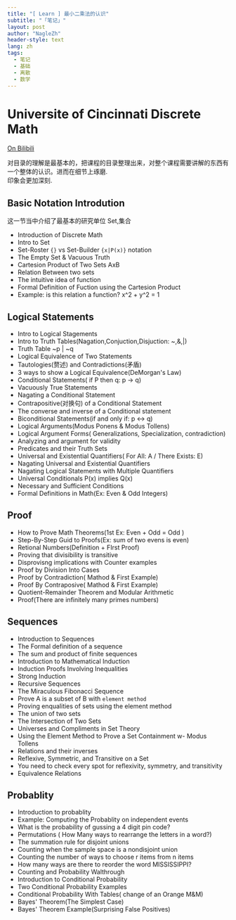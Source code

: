 ```yaml
---
title: "[ Learn ] 最小二乘法的认识"
subtitle: "「笔记」"
layout: post
author: "NagleZh"
header-style: text
lang: zh
tags:
  - 笔记
  - 基础
  - 离散
  - 数学
---
```


# Universite of Cincinnati Discrete Math

[On Bilibili](https://www.bilibili.com/video/BV12K4y1s78n)

对目录的理解是最基本的，把课程的目录整理出来，对整个课程需要讲解的东西有一个整体的认识。进而在细节上琢磨.  
印象会更加深刻.  

## Basic Notation Introdution
这一节当中介绍了最基本的研究单位 Set,集合
- Introduction of Discrete Math
- Intro to Set
- Set-Roster `{}` vs Set-Builder `{x|P(x)}` notation
- The Empty Set & Vacuous Truth
- Cartesion Product of Two Sets AxB
- Relation Between two sets
- The intuitive idea of function
- Formal Definition of Fuction using the Cartesion Product
- Example: is this relation a function? x^2 + y^2 = 1

## Logical Statements
- Intro to Logical Stagements
- Intro to Truth Tables(Nagation,Conjuction,Disjuction: ~,&,|)
- Truth Table ~p | ~q
- Logical Equivalence of Two Statements
- Tautologies(赘述) and Contradictions(矛盾)
- 3 ways to show a Logical Equivalence(DeMorgan's Law)
- Conditional Statements( if P then q: p -> q)
- Vacuously True Statements
- Nagating a Conditional Statement
- Contrapositive(对换句) of a Conditional Statement
- The converse and inverse of a Conditional statement
- Biconditional Statements(if and only if: p <-> q)
- Logical Arguments(Modus Ponens & Modus Tollens)
- Logical Argument Forms( Generalizations, Specialization, contradiction)
- Analyzing and argument for validity
- Predicates and their Truth Sets
- Universal and Existential Quantifiers( For All: A / There Exists: E)
- Nagating Universal and Existential Quantifiers
- Nagating Logical Statements with Multiple Quantifiers
- Universal Conditionals P(x) implies Q(x)
- Necessary and Sufficient Conditions
- Formal Definitions in Math(Ex: Even & Odd Integers)

## Proof
- How to Prove Math Theorems(1st Ex: Even + Odd = Odd )
- Step-By-Step Guid to Proofs(Ex: sum of two evens is even)
- Retional Numbers(Definition + FIrst Proof)
- Proving that divisibility is transitive
- Disprovisng implications with Counter examples
- Proof by Division Into Cases 
- Proof by Contradiction( Mathod & First Example)
- Proof By Contraposive( Mathod & First Example)
- Quotient-Remainder Theorem and Modular Arithmetic
- Proof(There are infinitely many primes numbers)

## Sequences
- Introduction to Sequences
- The Formal definition of a sequence
- The sum and product of finite sequences
- Introduction to Mathematical Induction
- Induction Proofs Involving Inequalities
- Strong Induction
- Recursive Sequences
- The Miraculous Fibonacci Sequence
- Prove A is a subset of B with `element method`
- Proving enqualities of sets using the element method
- The union of two sets
- The Intersection of Two Sets
- Universes and Compliments in Set Theory
- Using the Element Method to Prove a Set Containment w- Modus Tollens
- Relations and their inverses
- Reflexive, Symmetric, and Transitive on a Set
- You need to check every spot for reflexivity, symmetry, and transitivity
- Equivalence Relations

## Probablity
- Introduction to probablity
- Example: Computing the Probablity on independent events
- What is the probability of gussing a 4 digit pin code?
- Permutations ( How Many ways to rearrange the letters in a word?)
- The summation rule for disjoint unions
- Counting when the sample space is a nondisjoint union
- Counting the number of ways to choose r items from n items
- How many ways are there to reorder the word MISSISSIPPI?
- Counting and Probability Walthrough
- Introduction to Conditional Probability
- Two Conditional Probability Examples
- Conditional Probability With Tables( change of an Orange M&M)
- Bayes' Theorem(The Simplest Case)
- Bayes' Theorem Example(Surprising False Positives)



